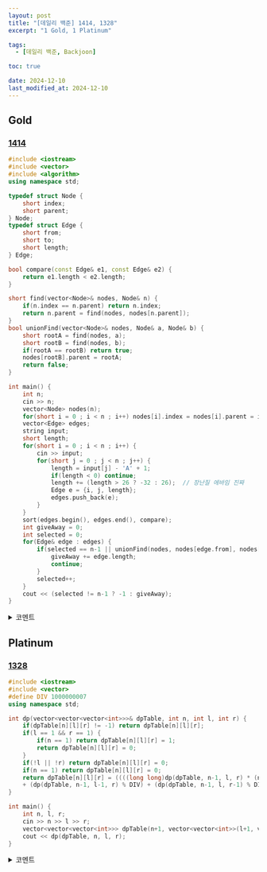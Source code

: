 ```yaml
---
layout: post
title: "[데일리 백준] 1414, 1328"
excerpt: "1 Gold, 1 Platinum"

tags:
  - [데일리 백준, Backjoon]

toc: true

date: 2024-12-10
last_modified_at: 2024-12-10
---
```

## Gold
### [1414][def]

```c++
#include <iostream>
#include <vector>
#include <algorithm>
using namespace std;

typedef struct Node {
    short index;
    short parent;
} Node;
typedef struct Edge {
    short from;
    short to;
    short length;
} Edge;

bool compare(const Edge& e1, const Edge& e2) {
    return e1.length < e2.length;
}

short find(vector<Node>& nodes, Node& n) {
    if(n.index == n.parent) return n.index;
    return n.parent = find(nodes, nodes[n.parent]);
}
bool unionFind(vector<Node>& nodes, Node& a, Node& b) {
    short rootA = find(nodes, a);
    short rootB = find(nodes, b);
    if(rootA == rootB) return true;
    nodes[rootB].parent = rootA;
    return false;
}

int main() {
    int n;
    cin >> n;
    vector<Node> nodes(n);
    for(short i = 0 ; i < n ; i++) nodes[i].index = nodes[i].parent = i;
    vector<Edge> edges;
    string input;
    short length;
    for(short i = 0 ; i < n ; i++) {
        cin >> input;
        for(short j = 0 ; j < n ; j++) {
            length = input[j] - 'A' + 1;
            if(length < 0) continue;
            length += (length > 26 ? -32 : 26);  // 장난질 에바임 진짜
            Edge e = {i, j, length};
            edges.push_back(e);
        }
    }
    sort(edges.begin(), edges.end(), compare);
    int giveAway = 0;
    int selected = 0;
    for(Edge& edge : edges) {
        if(selected == n-1 || unionFind(nodes, nodes[edge.from], nodes[edge.to])) {
            giveAway += edge.length;
            continue;
        }
        selected++;
    }
    cout << (selected != n-1 ? -1 : giveAway);
}
```

<details>
<summary>코멘트</summary>
<div markdown="1">

- 최소 스패닝 트리 문제.

- 드디어 `nodes[rootB].parent = ~` 의 진짜 의미를 깨달았다.  
  - `b.parent`와 `nodes[rootB].parent`가 다른 이유.

  - 올바른 방법인 `nodes[rootB].parent`의 경우, 현재 자신이 따라가고 있는 선두주자에게  
  누구를 따라가도록 할 것인지 알려주는 행위이다.  
  따라서, 선두를 따르던 모든 하위 노드들이 모두 같은 집합으로 union 되도록 할 수 있다.  

  - 반면 잘못된 방법인 `b.parent`의 경우, 자신만 현재 따라가던 선두를 버리고 다른 집합으로 이동하게 된다.  
  따라서 제대로 된 union이 이루어지지 않는다.  

</div>
</details>

## Platinum
### [1328][def2]

```c++
#include <iostream>
#include <vector>
#define DIV 1000000007
using namespace std;

int dp(vector<vector<vector<int>>>& dpTable, int n, int l, int r) {
    if(dpTable[n][l][r] != -1) return dpTable[n][l][r];
    if(l == 1 && r == 1) {
        if(n == 1) return dpTable[n][l][r] = 1;
        return dpTable[n][l][r] = 0;
    }
    if(!l || !r) return dpTable[n][l][r] = 0;
    if(n == 1) return dpTable[n][l][r] = 0;
    return dpTable[n][l][r] = ((((long long)dp(dpTable, n-1, l, r) * (n-2)) % DIV)
    + (dp(dpTable, n-1, l-1, r) % DIV) + (dp(dpTable, n-1, l, r-1) % DIV)) % DIV;
}

int main() {
    int n, l, r;
    cin >> n >> l >> r;
    vector<vector<vector<int>>> dpTable(n+1, vector<vector<int>>(l+1, vector<int>(r+1, -1)));
    cout << dp(dpTable, n, l, r);
}
```

<details>
<summary>코멘트</summary>
<div markdown="1">

- Dynamic Programming.

- 순수 점화식의 난이도가 어마어마하다.
  - 큰 빌딩부터 세워야 겠다는 아이디어는 떠올릴 수 있었는데,  
  점화식에 감이 안와서 난감했다.  
  아직 DP 트레이닝이 더 필요한 듯

</div>
</details>

[def]: https://www.acmicpc.net/problem/1414
[def2]: https://www.acmicpc.net/problem/1328